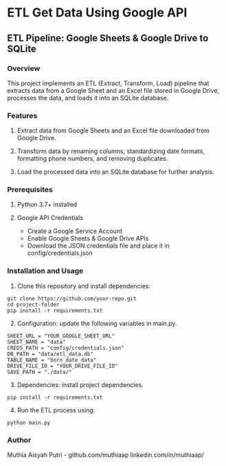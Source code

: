 # ETL Get Data Using Google API

## ETL Pipeline: Google Sheets & Google Drive to SQLite

### Overview

This project implements an ETL (Extract, Transform, Load) pipeline that extracts data from a Google Sheet and an Excel file stored in Google Drive, processes the data, and loads it into an SQLite database.

### Features

1. Extract data from Google Sheets and an Excel file downloaded from Google Drive.

2. Transform data by renaming columns, standardizing date formats, formatting phone numbers, and removing duplicates.

3. Load the processed data into an SQLite database for further analysis.


### Prerequisites

1. Python 3.7+ installed

2. Google API Credentials

   - Create a Google Service Account
   - Enable Google Sheets & Google Drive APIs
   - Download the JSON credentials file and place it in config/credentials.json

### Installation and Usage

1. Clone this repository and install dependencies:
```
git clone https://github.com/your-repo.git
cd project-folder
pip install -r requirements.txt
```

2. Configuration: update the following variables in main.py.
```
SHEET_URL = "YOUR_GOOGLE_SHEET_URL"
SHEET_NAME = "data"
CREDS_PATH = "config/credentials.json"
DB_PATH = "data/etl_data.db"
TABLE_NAME = "born_date_data"
DRIVE_FILE_ID = "YOUR_DRIVE_FILE_ID"
SAVE_PATH = "./data/"
```

3. Dependencies: install project dependencies.
```
pip install -r requirements.txt
```

4. Run the ETL process using:
```
python main.py
```

### Author

Muthia Aisyah Putri - github.com/muthiaap linkedin.com/in/muthiaap/


